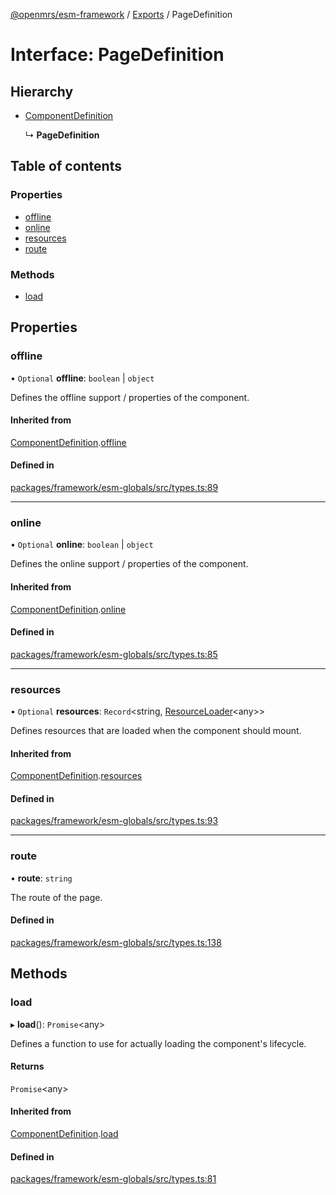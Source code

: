 [@openmrs/esm-framework](../API.md) / [Exports](../modules.md) / PageDefinition

# Interface: PageDefinition

## Hierarchy

- [ComponentDefinition](componentdefinition.md)

  ↳ **PageDefinition**

## Table of contents

### Properties

- [offline](pagedefinition.md#offline)
- [online](pagedefinition.md#online)
- [resources](pagedefinition.md#resources)
- [route](pagedefinition.md#route)

### Methods

- [load](pagedefinition.md#load)

## Properties

### offline

• `Optional` **offline**: `boolean` \| `object`

Defines the offline support / properties of the component.

#### Inherited from

[ComponentDefinition](componentdefinition.md).[offline](componentdefinition.md#offline)

#### Defined in

[packages/framework/esm-globals/src/types.ts:89](https://github.com/openmrs/openmrs-esm-core/blob/master/packages/framework/esm-globals/src/types.ts#L89)

___

### online

• `Optional` **online**: `boolean` \| `object`

Defines the online support / properties of the component.

#### Inherited from

[ComponentDefinition](componentdefinition.md).[online](componentdefinition.md#online)

#### Defined in

[packages/framework/esm-globals/src/types.ts:85](https://github.com/openmrs/openmrs-esm-core/blob/master/packages/framework/esm-globals/src/types.ts#L85)

___

### resources

• `Optional` **resources**: `Record`<string, [ResourceLoader](resourceloader.md)<any\>\>

Defines resources that are loaded when the component should mount.

#### Inherited from

[ComponentDefinition](componentdefinition.md).[resources](componentdefinition.md#resources)

#### Defined in

[packages/framework/esm-globals/src/types.ts:93](https://github.com/openmrs/openmrs-esm-core/blob/master/packages/framework/esm-globals/src/types.ts#L93)

___

### route

• **route**: `string`

The route of the page.

#### Defined in

[packages/framework/esm-globals/src/types.ts:138](https://github.com/openmrs/openmrs-esm-core/blob/master/packages/framework/esm-globals/src/types.ts#L138)

## Methods

### load

▸ **load**(): `Promise`<any\>

Defines a function to use for actually loading the component's lifecycle.

#### Returns

`Promise`<any\>

#### Inherited from

[ComponentDefinition](componentdefinition.md).[load](componentdefinition.md#load)

#### Defined in

[packages/framework/esm-globals/src/types.ts:81](https://github.com/openmrs/openmrs-esm-core/blob/master/packages/framework/esm-globals/src/types.ts#L81)
